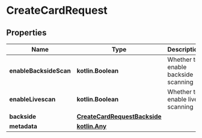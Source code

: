 
# CreateCardRequest

## Properties
| Name | Type | Description | Notes |
| ------------ | ------------- | ------------- | ------------- |
| **enableBacksideScan** | **kotlin.Boolean** | Whether to enable backside scanning |  [optional] |
| **enableLivescan** | **kotlin.Boolean** | Whether to enable live scanning |  [optional] |
| **backside** | [**CreateCardRequestBackside**](CreateCardRequestBackside.md) |  |  [optional] |
| **metadata** | [**kotlin.Any**](.md) |  |  [optional] |



